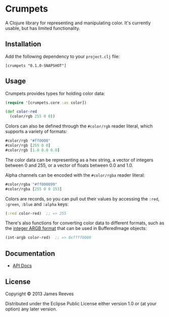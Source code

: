 # Crumpets

A Clojure library for representing and manipulating color. It's
currently usable, but has limited functionality.

## Installation

Add the following dependency to your `project.clj` file:

    [crumpets "0.1.0-SNAPSHOT"]

## Usage

Crumpets provides types for holding color data:

```clojure
(require '[crumpets.core :as color])

(def color-red
  (color/rgb 255 0 0))
```

Colors can also be defined through the `#color/rgb` reader literal,
which supports a variety of formats:

```clojure
#color/rgb "#ff0000"
#color/rgb [255 0 0]
#color/rgb [1.0 0.0 0.0]
```

The color data can be representing as a hex string, a vector of
integers between 0 and 255, or a vector of floats between 0.0 and 1.0.

Alpha channels can be encoded with the `#color/rgba` reader literal:

```clojure
#color/rgba "#ff000099"
#color/rgba [255 0 0 153]
```

Colors are records, so you can pull out their values by accessing the
`:red`, `:green`, `:blue` and `:alpha` keys:

```clojure
(:red color-red)  ;; => 255
```

There's also functions for converting color data to different formats,
such as the [integer ARGB format][1] that can be used in BufferedImage
objects:

[1]: http://docs.oracle.com/javase/7/docs/api/java/awt/image/BufferedImage.html#TYPE_INT_ARGB

```clojure
(int-argb color-red)  ;; => 0xffff0000
```

## Documentation

* [API Docs](http://weavejester.github.io/crumpets/)

## License

Copyright © 2013 James Reeves

Distributed under the Eclipse Public License either version 1.0 or (at
your option) any later version.
